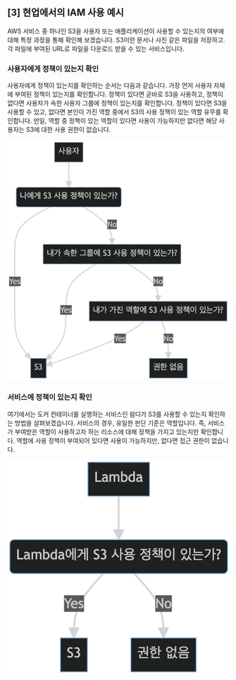 ## [3] 현업에서의 IAM 사용 예시

AWS 서비스 중 하나인 S3을 사용자 또는 애플리케이션이 사용할 수 있는지의
여부에 대해 특정 과정을 통해 확인해 보겠습니다. S3이란 문서나 사진 같은
파일을 저장하고. 각 파일에 부여된 URL로 파일을 다운로드 받을 수 있는
서비스입니다.

### 사용자에게 정책이 있는지 확인

사용자에게 정책이 있는지를 확인하는 순서는 다음과 같습니다. 가장 먼저
사용자 자체에 부여된 정책이 있는지를 확인합니다. 정책이 있다면 곧바로
S3을 사용하고, 정책이 없다면 사용자가 속한 사용자 그룹에 정책이 있는지를
확인합니다. 정책이 있다면 S3을 사용할 수 있고, 없다면 본인이 가진 역할
중에서 S3의 사용 정책이 있는 역할 유무를 확인합니다. 만일, 역할 중
정책이 있는 역할이 있다면 사용이 가능하지만 없다면 해당 사용자는 S3에
대한 사용 권한이 없습니다.

![](media/image14.png)

### 서비스에 정책이 있는지 확인

여기에서는 도커 컨테이너를 실행하는 서비스인 람다가 S3를 사용할 수
있는지 확인하는 방법을 살펴보겠습니다. 서비스의 경우, 유일한 판단 기준은
역할입니다. 즉, 서비스가 부여받은 역할이 사용하고자 하는 리소스에 대해
정책을 가지고 있는지만 확인합니다. 역할에 사용 정책이 부여되어 있다면
사용이 가능하지만, 없다면 접근 권한이 없습니다.

![](media/image15.png)